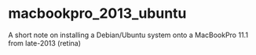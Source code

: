 # macbookpro_2013_ubuntu
A short note on installing a Debian/Ubuntu system onto a MacBookPro 11.1 from late-2013 (retina)
